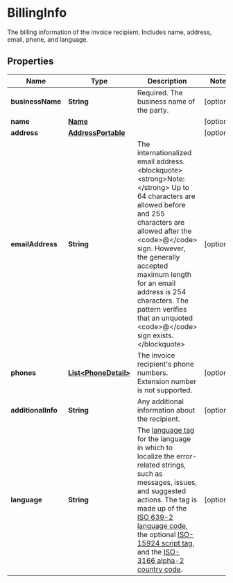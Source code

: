

# BillingInfo

The billing information of the invoice recipient. Includes name, address, email, phone, and language.

## Properties

| Name | Type | Description | Notes |
|------------ | ------------- | ------------- | -------------|
|**businessName** | **String** | Required. The business name of the party. |  [optional] |
|**name** | [**Name**](Name.md) |  |  [optional] |
|**address** | [**AddressPortable**](AddressPortable.md) |  |  [optional] |
|**emailAddress** | **String** | The internationalized email address.&lt;blockquote&gt;&lt;strong&gt;Note:&lt;/strong&gt; Up to 64 characters are allowed before and 255 characters are allowed after the &lt;code&gt;@&lt;/code&gt; sign. However, the generally accepted maximum length for an email address is 254 characters. The pattern verifies that an unquoted &lt;code&gt;@&lt;/code&gt; sign exists.&lt;/blockquote&gt; |  [optional] |
|**phones** | [**List&lt;PhoneDetail&gt;**](PhoneDetail.md) | The invoice recipient&#39;s phone numbers. Extension number is not supported. |  [optional] |
|**additionalInfo** | **String** | Any additional information about the recipient. |  [optional] |
|**language** | **String** | The [language tag](https://tools.ietf.org/html/bcp47#section-2) for the language in which to localize the error-related strings, such as messages, issues, and suggested actions. The tag is made up of the [ISO 639-2 language code](https://www.loc.gov/standards/iso639-2/php/code_list.php), the optional [ISO-15924 script tag](https://www.unicode.org/iso15924/codelists.html), and the [ISO-3166 alpha-2 country code](/docs/integration/direct/rest/country-codes/). |  [optional] |



